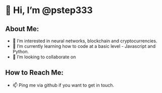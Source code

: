 # 👋 Hi, I’m @pstep333

## About Me:
- 👀 I’m interested in neural networks, blockchain and cryptocurrencies.
- 🌱 I’m currently learning how to code at a basic level - Javascript and Python.
- 💞️ I’m looking to collaborate on 

## How to Reach Me:
- 📫 Ping me via github if you want to get in touch.

<!---
pstep333/pstep333 is a ✨ special ✨ repository because its `README.md` (this file) appears on your GitHub profile.
You can click the Preview link to take a look at your changes.
--->
